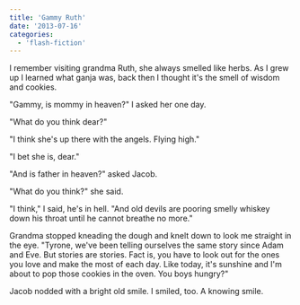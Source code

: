 ```yaml
---
title: 'Gammy Ruth'
date: '2013-07-16'
categories:
  - 'flash-fiction'
---
```


I remember visiting grandma Ruth, she always smelled like herbs. As I grew up I
learned what ganja was, back then I thought it's the smell of wisdom and
cookies.

<!-- truncate -->


"Gammy, is mommy in heaven?" I asked her one day.

"What do you think dear?"

"I think she's up there with the angels. Flying high."

"I bet she is, dear."

"And is father in heaven?" asked Jacob.

"What do you think?" she said.

"I think," I said, he's in hell. "And old devils are pooring smelly whiskey down
his throat until he cannot breathe no more."

Grandma stopped kneading the dough and knelt down to look me straight in the
eye. "Tyrone, we've been telling ourselves the same story since Adam and Eve.
But stories are stories. Fact is, you have to look out for the ones you love and
make the most of each day. Like today, it's sunshine and I'm about to pop those
cookies in the oven. You boys hungry?"

Jacob nodded with a bright old smile. I smiled, too. A knowing smile.

